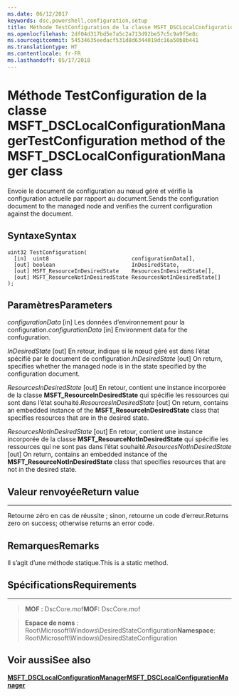 ```yaml
---
ms.date: 06/12/2017
keywords: dsc,powershell,configuration,setup
title: Méthode TestConfiguration de la classe MSFT_DSCLocalConfigurationManager
ms.openlocfilehash: 2df04d317bd5e7a5c2a713d92be57c5c9a9f5e8c
ms.sourcegitcommit: 54534635eedacf531d8d6344019dc16a50b8b441
ms.translationtype: HT
ms.contentlocale: fr-FR
ms.lasthandoff: 05/17/2018
---
```

# <a name="testconfiguration-method-of-the-msftdsclocalconfigurationmanager-class"></a><span data-ttu-id="0f1e8-103">Méthode TestConfiguration de la classe MSFT_DSCLocalConfigurationManager</span><span class="sxs-lookup"><span data-stu-id="0f1e8-103">TestConfiguration method of the MSFT_DSCLocalConfigurationManager class</span></span>

<span data-ttu-id="0f1e8-104">Envoie le document de configuration au nœud géré et vérifie la configuration actuelle par rapport au document.</span><span class="sxs-lookup"><span data-stu-id="0f1e8-104">Sends the configuration document to the managed node and verifies the current configuration against the document.</span></span>

<a name="syntax"></a><span data-ttu-id="0f1e8-105">Syntaxe</span><span class="sxs-lookup"><span data-stu-id="0f1e8-105">Syntax</span></span>
------

```mof
uint32 TestConfiguration(
  [in]  uint8                          configurationData[],
  [out] boolean                        InDesiredState,
  [out] MSFT_ResourceInDesiredState    ResourcesInDesiredState[],
  [out] MSFT_ResourceNotInDesiredState ResourcesNotInDesiredState[]
);
```

<a name="parameters"></a><span data-ttu-id="0f1e8-106">Paramètres</span><span class="sxs-lookup"><span data-stu-id="0f1e8-106">Parameters</span></span>
----------

<span data-ttu-id="0f1e8-107">*configurationData* \[in\] Les données d’environnement pour la configuration.</span><span class="sxs-lookup"><span data-stu-id="0f1e8-107">*configurationData* \[in\] Environment data for the confuguration.</span></span>

<span data-ttu-id="0f1e8-108">*InDesiredState* \[out\] En retour, indique si le nœud géré est dans l’état spécifié par le document de configuration.</span><span class="sxs-lookup"><span data-stu-id="0f1e8-108">*InDesiredState* \[out\] On return, specifies whether the managed node is in the state specified by the configuration document.</span></span>

<span data-ttu-id="0f1e8-109">*ResourcesInDesiredState* \[out\] En retour, contient une instance incorporée de la classe **MSFT_ResourceInDesiredState** qui spécifie les ressources qui sont dans l’état souhaité.</span><span class="sxs-lookup"><span data-stu-id="0f1e8-109">*ResourcesInDesiredState* \[out\] On return, contains an embedded instance of the **MSFT_ResourceInDesiredState** class that specifies resources that are in the desired state.</span></span>

<span data-ttu-id="0f1e8-110">*ResourcesNotInDesiredState* \[out\] En retour, contient une instance incorporée de la classe **MSFT_ResourceNotInDesiredState** qui spécifie les ressources qui ne sont pas dans l’état souhaité.</span><span class="sxs-lookup"><span data-stu-id="0f1e8-110">*ResourcesNotInDesiredState* \[out\] On return, contains an embedded instance of the **MSFT_ResourceNotInDesiredState** class that specifies resources that are not in the desired state.</span></span>

## <a name="return-value"></a><span data-ttu-id="0f1e8-111">Valeur renvoyée</span><span class="sxs-lookup"><span data-stu-id="0f1e8-111">Return value</span></span>
------------

<span data-ttu-id="0f1e8-112">Retourne zéro en cas de réussite ; sinon, retourne un code d’erreur.</span><span class="sxs-lookup"><span data-stu-id="0f1e8-112">Returns zero on success; otherwise returns an error code.</span></span>

## <a name="remarks"></a><span data-ttu-id="0f1e8-113">Remarques</span><span class="sxs-lookup"><span data-stu-id="0f1e8-113">Remarks</span></span>

<span data-ttu-id="0f1e8-114">Il s’agit d’une méthode statique.</span><span class="sxs-lookup"><span data-stu-id="0f1e8-114">This is a static method.</span></span>

## <a name="requirements"></a><span data-ttu-id="0f1e8-115">Spécifications</span><span class="sxs-lookup"><span data-stu-id="0f1e8-115">Requirements</span></span>
------------
><span data-ttu-id="0f1e8-116">**MOF :** DscCore.mof</span><span class="sxs-lookup"><span data-stu-id="0f1e8-116">**MOF:** DscCore.mof</span></span>

><span data-ttu-id="0f1e8-117">**Espace de noms** : Root\Microsoft\Windows\DesiredStateConfiguration</span><span class="sxs-lookup"><span data-stu-id="0f1e8-117">**Namespace**: Root\Microsoft\Windows\DesiredStateConfiguration</span></span>


## <a name="see-also"></a><span data-ttu-id="0f1e8-118">Voir aussi</span><span class="sxs-lookup"><span data-stu-id="0f1e8-118">See also</span></span>


[<span data-ttu-id="0f1e8-119">**MSFT_DSCLocalConfigurationManager**</span><span class="sxs-lookup"><span data-stu-id="0f1e8-119">**MSFT_DSCLocalConfigurationManager**</span></span>](msft-dsclocalconfigurationmanager.md)